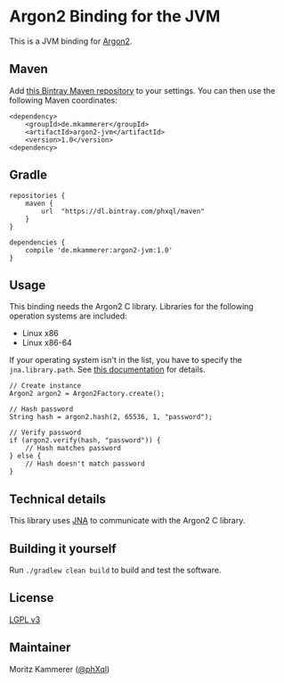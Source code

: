 # Argon2 Binding for the JVM

This is a JVM binding for [Argon2](https://github.com/P-H-C/phc-winner-argon2).

## Maven
Add [this Bintray Maven repository](https://bintray.com/phxql/maven/argon2-jvm/view#) to your settings.
You can then use the following Maven coordinates:
```
<dependency>
    <groupId>de.mkammerer</groupId>
    <artifactId>argon2-jvm</artifactId>
    <version>1.0</version>
<dependency>
```
## Gradle
```
repositories {
    maven {
        url  "https://dl.bintray.com/phxql/maven"
    }
}

dependencies {
    compile 'de.mkammerer:argon2-jvm:1.0'
}
```
## Usage
This binding needs the Argon2 C library. Libraries for the following operation systems are included:
* Linux x86
* Linux x86-64

If your operating system isn't in the list, you have to specify the `jna.library.path`. See [this documentation](https://java-native-access.github.io/jna/4.2.1/com/sun/jna/NativeLibrary.html) for details.

```
// Create instance
Argon2 argon2 = Argon2Factory.create();

// Hash password
String hash = argon2.hash(2, 65536, 1, "password");

// Verify password
if (argon2.verify(hash, "password")) {
    // Hash matches password
} else {
    // Hash doesn't match password
}
```

## Technical details
This library uses [JNA](https://github.com/java-native-access/jna) to communicate with the Argon2 C library.

## Building it yourself
Run `./gradlew clean build` to build and test the software.

## License
[LGPL v3](https://www.gnu.org/licenses/lgpl.html)

## Maintainer
Moritz Kammerer ([@phXql](https://github.com/phxql))
